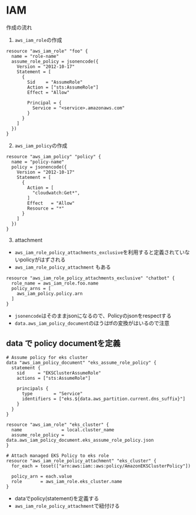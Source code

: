 # IAM

作成の流れ

1. `aws_iam_role`の作成

```hcl
resource "aws_iam_role" "foo" {
  name = "role-name"
  assume_role_policy = jsonencode({
    Version = "2012-10-17"
    Statement = [
      {
        Sid    = "AssumeRole"
        Action = ["sts:AssumeRole"]
        Effect = "Allow"

        Principal = {
          Service = "<service>.amazonaws.com"
        }
      }
    ]
  })
}
```

2. `aws_iam_policy`の作成

```hcl
resource "aws_iam_policy" "policy" {
  name = "policy-name"
  policy = jsonencode({
    Version = "2012-10-17"
    Statement = [
      {
        Action = [
          "cloudwatch:Get*",
        ]
        Effect   = "Allow"
        Resource = "*"
      }
    ]
  })
}
```

3. attachment
  * `aws_iam_role_policy_attachments_exclusive`を利用すると定義されていないpolicyがはずされる
  * `aws_iam_role_policy_attachment` もある

```hcl
resource "aws_iam_role_policy_attachments_exclusive" "chatbot" {
  role_name = aws_iam_role.foo.name
  policy_arns = [
    aws_iam_policy.policy.arn
  ]
}
```

* `jsonencode`はそのままjsonになるので、Policyのjsonをrespectする
* `data.aws_iam_policy_document`のほうはtfの変換がはいるので注意

## data で policy documentを定義

```hcl
# Assume policy for eks cluster
data "aws_iam_policy_document" "eks_assume_role_policy" {
  statement {
    sid     = "EKSClusterAssumeRole"
    actions = ["sts:AssumeRole"]

    principals {
      type        = "Service"
      identifiers = ["eks.${data.aws_partition.current.dns_suffix}"]
    }
  }
}

resource "aws_iam_role" "eks_cluster" {
  name               = local.cluster_name
  assume_role_policy = data.aws_iam_policy_document.eks_assume_role_policy.json
}

# Attach managed EKS Policy to eks role
resource "aws_iam_role_policy_attachment" "eks_cluster" {
  for_each = toset(["arn:aws:iam::aws:policy/AmazonEKSClusterPolicy"])

  policy_arn = each.value
  role       = aws_iam_role.eks_cluster.name
}
```

* dataでpolicy(statement)を定義する
* `aws_iam_role_policy_attachment`で紐付ける

